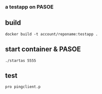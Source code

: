 ### a testapp on PASOE ###

## build ##
`docker build -t account/reponame:testapp .`

## start container & PASOE ##
`./startas 5555`

## test ##
`pro pingclient.p`

